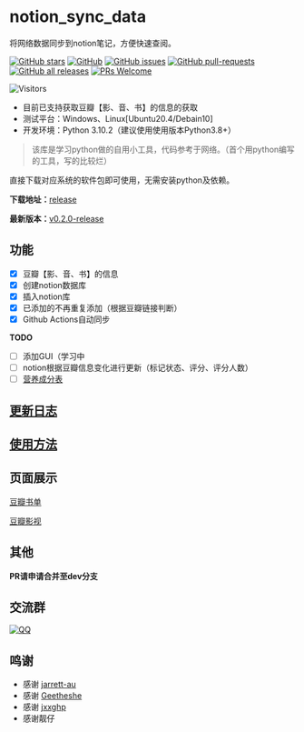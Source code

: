 # notion_sync_data
将网络数据同步到notion笔记，方便快速查阅。

[![GitHub stars](https://img.shields.io/github/stars/Qliangw/notion_sync_data?style=plastic)](https://github.com/Qliangw/notion_sync_data/stargazers)
[![GitHub](https://img.shields.io/github/license/Qliangw/notion_sync_data?style=plastic)](https://github.com/Qliangw/notion_sync_data/blob/main/LICENSE)
[![GitHub issues](https://img.shields.io/github/issues/Qliangw/notion_sync_data?style=plastic)](https://github.com/Qliangw/notion_sync_data/issues)
[![GitHub pull-requests](https://img.shields.io/github/issues-pr/Qliangw/notion_sync_data?style=plastic)](https://github.com/Qliangw/notion_sync_data/pulls)
[![GitHub all releases](https://img.shields.io/github/downloads/Qliangw/notion_sync_data/total?style=plastic)](https://github.com/Qliangw/notion_sync_data/releases)
[![PRs Welcome](https://img.shields.io/badge/PRs-welcome-brightgreen.svg?style=plastic)](https://github.com/Qliangw/notion_sync_data/pulls)

![Visitors](https://api.visitorbadge.io/api/combined?path=https%3A%2F%2Fgithub.com%2FQliangw%2Fnotion_sync_data&label=visitors&labelColor=%235d5d5d&countColor=%23d9e3f0&style=plastic)

- 目前已支持获取豆瓣【影、音、书】的信息的获取
- 测试平台：Windows、Linux[Ubuntu20.4/Debain10]
- 开发环境：Python 3.10.2（建议使用使用版本Python3.8+）

> 该库是学习python做的自用小工具，代码参考于网络。（首个用python编写的工具，写的比较烂）


直接下载对应系统的软件包即可使用，无需安装python及依赖。

**下载地址：**[release](https://github.com/Qliangw/notion_sync_data/releases)


**最新版本：**[v0.2.0-release](https://github.com/Qliangw/notion_sync_data/releases/tag/v0.2.0-release)


## 功能

- [x] 豆瓣【影、音、书】的信息
- [x] 创建notion数据库
- [x] 插入notion库
- [x] 已添加的不再重复添加（根据豆瓣链接判断）
- [x] Github Actions自动同步

**TODO**

- [ ] 添加GUI（学习中
- [ ] notion根据豆瓣信息变化进行更新（标记状态、评分、评分人数）
- [ ] [营养成分表](https://www.tianapi.com/apiview/121)

## [更新日志](https://github.com/Qliangw/notion_sync_data/blob/main/CHANGELOG.rst)

## [使用方法](https://qliangw.notion.site/)

## 页面展示

[豆瓣书单](https://qliangw.notion.site/25dbf612997f43f4a2a7f2156a11d3ae?v=05ce09bfaaaa46058215b13ad4b60b0d)

[豆瓣影视](https://qliangw.notion.site/fe986bd915ac49a2a587db9da3ffb9db?v=d8acb239433b4c9da9c7ec6107c882c2)

## 其他

**PR请申请合并至dev分支**

## 交流群

[![QQ](https://www.notion.so/image/https%3A%2F%2Fs3-us-west-2.amazonaws.com%2Fsecure.notion-static.com%2Feb1df73d-8c64-42b5-be66-93b9bad1892b%2FUntitled.png?id=62b6e654-dfc7-415f-ab86-c9510692518a&table=block&spaceId=f9577f4f-2b1b-4d1a-bc5f-8a0d880dece4&width=2000&userId=842edda1-c73b-4950-9465-b93ec8beba4c&cache=v2)](https://www.notion.so/image/https%3A%2F%2Fs3-us-west-2.amazonaws.com%2Fsecure.notion-static.com%2Feb1df73d-8c64-42b5-be66-93b9bad1892b%2FUntitled.png?id=62b6e654-dfc7-415f-ab86-c9510692518a&table=block&spaceId=f9577f4f-2b1b-4d1a-bc5f-8a0d880dece4&width=2000&userId=842edda1-c73b-4950-9465-b93ec8beba4c&cache=v2)

## 鸣谢

- 感谢 [jarrett-au](https://github.com/jarrett-au/douban2noition)
- 感谢 [Geetheshe](https://github.com/Geetheshe/DoubanMovieListBackUpToNotion) 
- 感谢 [jxxghp](https://github.com/jxxghp/nas-tools)
- 感谢靓仔
